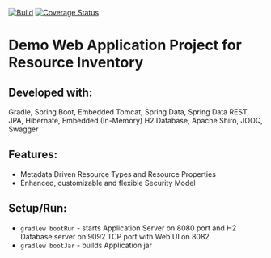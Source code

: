 [![Build](https://github.com/zzFluke/ResourceInventory/workflows/Java%20CI/badge.svg?branch=master)](https://github.com/zzFluke/ResourceInventory/actions?query=workflow%3A%22Java+CI%22+branch%3Amaster) [![Coverage Status](https://coveralls.io/repos/github/zzFluke/ResourceInventory/badge.svg?branch=master)](https://coveralls.io/github/zzFluke/ResourceInventory?branch=master)

# Demo Web Application Project for Resource Inventory

## Developed with:
Gradle, Spring Boot, Embedded Tomcat, Spring Data, Spring Data REST, JPA, Hibernate, Embedded (In-Memory) H2 Database, Apache Shiro, JOOQ, Swagger

## Features:
- Metadata Driven Resource Types and Resource Properties
- Enhanced, customizable and flexible Security Model

## Setup/Run:
- `gradlew bootRun` - starts Application Server on 8080 port and H2 Database server on 9092 TCP port with Web UI on 8082.
- `gradlew bootJar` - builds Application jar
